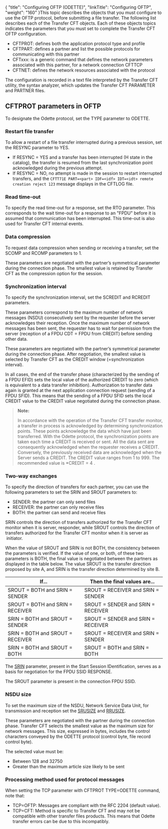 {
    "title": "Configuring  OFTP (ODETTE)",
    "linkTitle": "Configuring OFTP",
    "weight": "160"
}This topic describes the objects
that you must configure to use the OFTP protocol, before submitting a file transfer. The following list describes
each of the Transfer CFT objects. Each of these objects topics indicates
the parameters that you must set to complete the Transfer CFT OFTP configuration.

-   CFTPROT: defines
    both the application protocol type and profile
-   CFTPART: defines
    a partner and list the possible protocols for communicating with this
    partner
-   CFTxxx: is a generic
    command that defines the network parameters associated with this partner,
    for a network connection CFTTCP
-   CFTNET: defines
    the network resources associated with the protocol

The configuration is recorded in a text file interpreted by the Transfer
CFT utility, the syntax analyzer, which updates the Transfer CFT PARAMETER
and PARTNER files.

<span id="CFTPROT_parameters_in_OFTP"></span>

## CFTPROT parameters in OFTP

To designate the Odette protocol, set the TYPE parameter to ODETTE.

<span id="Restart_file_transfer"></span>

### Restart file transfer

To allow a restart of a file transfer interrupted during a previous
session, set the RESYNC parameter to YES.

-   If RESYNC = YES and a transfer has been interrupted (H state in the
    catalog), the transfer is resumed from the last synchronization point
    acknowledged during the previous attempt.
-   If RESYNC = NO, no attempt is made in the session to restart interrupted
    transfers, and the  `CFTT71E PART=<part> IDF=<idf> IDT=<idt> remote creation reject 123` message displays in the CFTLOG file.

<span id="Read_time_out"></span>

### Read time-out

To specify the read time-out for a response, set the RTO parameter. This corresponds to the wait time-out for a response to an "FPDU"
before it is assumed that communication has been interrupted. This time-out
is also used for Transfer CFT internal events.

<span id="Data_compression"></span>

### Data compression

To request data compression when sending or receiving a transfer, set
the SCOMP and RCOMP parameters to 1.

These parameters are negotiated with the partner’s symmetrical parameter
during the connection phase. The smallest value is retained by Transfer
CFT as the compression option for the session.

<span id="Synchronization_interval"></span>

### Synchronization interval

To
specify the synchronization interval, set the SCREDIT and RCREDIT parameters.

These parameters correspond to the maximum number of network messages
(NSDU) consecutively sent by the requester before the server acknowledges
their reception. Once the maximum number of network messages has been
sent, the requester has to wait for permission from the server (reception
of a FPDU CDT = FPDU from CREDIT) before sending other data.

These parameters are negotiated with the partner’s symmetrical parameter
during the connection phase. After negotiation, the smallest value is
selected by Transfer CFT as the CREDIT window (=synchronization interval).

In all cases, the end of the transfer phase (characterized by the sending
of a FPDU EFID) sets the local value of the authorized CREDIT to zero
(which is equivalent to a data transfer inhibition). Authorization to
transfer data again is granted at the next application connection request
(sending of a FPDU SFID). This means that the sending of a FPDU SFID sets
the local CREDIT value to the CREDIT value negotiated during the connection
phase.

> **Note:**
>
> In accordance with the operation
> of the Transfer CFT transfer monitor, a transfer in process is acknowledged
> by determining synchronization points. These points acknowledge the data
> which have just been transferred. With the Odette protocol, the synchronization
> points are taken each time a CREDIT is received or sent. All the data
> sent are consequently acknowledged when the requester receives a CREDIT.
> Conversely, the previously received data are acknowledged when the Server
> sends a CREDIT. The CREDIT value ranges from 1 to 999. The recommended
> value is \*CREDIT = 4 .

<span id="Two_way_exchanges"></span>

### Two-way exchanges

To specify the direction of transfers for each partner, you can use
the following parameters to set the SRIN and SROUT parameters to:

-   SENDER: the partner
    can only send files
-   RECEIVER: the partner
    can only receive files
-   BOTH: the partner
    can send and receive files

SRIN controls the direction of transfers authorized for the Transfer
CFT monitor when it is server, responder, while SROUT controls the direction
of transfers authorized for the Transfer CFT monitor when it is server
as  initiator.

When the value of SROUT and SRIN is not BOTH, the consistency between
the parameters is verified. If the value of one, or both, of these two
parameters is BOTH, the final value is negotiated between the partners
as displayed in the table below. The value SROUT is the transfer direction
proposed by site A, and SRIN is the transfer direction determined by site
B.


|  If...  |  Then the final values are...  |
| --- | --- |
|  SROUT = BOTH and SRIN = SENDER  |  SROUT = RECEIVER and SRIN = SENDER  |
|  SROUT = BOTH and SRIN = RECEIVER  |  SROUT = SENDER and SRIN = RECEIVER  |
|  SRIN = BOTH and SROUT = SENDER  |  SROUT = SENDER and SRIN = RECEIVER  |
|  SRIN = BOTH and SROUT = RECEIVER  |  SROUT = RECEIVER and SRIN = SENDER  |
|  SRIN = BOTH and SROUT = BOTH  |  SROUT = BOTH and SRIN = BOTH  |


The [SRIN](../../../c_intro_userinterfaces/command_summary/parameter_intro/srin) parameter,
present in the Start Session IDentification, serves as a basis for negotiation
for the FPDU SSID RESPONSE.

The SROUT parameter is present in the connection FPDU SSID.

<span id="NSDU_size"></span>

### NSDU size

To set the maximum size of the NSDU, Network
Service Data
Unit, for transmission and reception
set the [SRUSIZE](../../../c_intro_userinterfaces/command_summary/parameter_intro/srusize)
and [RRUSIZE](../../../c_intro_userinterfaces/command_summary/parameter_intro/rrusize).

These parameters are negotiated with the partner during the connection
phase. Transfer CFT selects the smallest value as the maximum size for
network messages. This size, expressed in bytes, includes the control
characters conveyed by the ODETTE protocol (control byte, file record
control byte).

The selected value must be:

-   Between 128 and 32750
-   Greater than the
    maximum article size likely to be sent

### Processing method used for protocol messages

When setting the TCP parameter with CFTPROT TYPE=ODETTE command, note that:

-   TCP=OFTP: Messages are compliant with the RFC 2204 (default value).
-   TCP=CFT: Method is specific to Transfer CFT and may not be compatible with other transfer files products. This means that Odette transfer errors can be due to this incompatibly.
